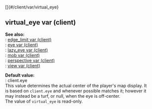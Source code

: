 []{#/client/var/virtual_eye}    
## virtual_eye var (client)    
**See also:**    
:   [edge_limit var (client)](ref/client/var/edge_limit)    
:   [eye var (client)](ref/client/var/eye)    
:   [lazy_eye var (client)](ref/client/var/lazy_eye)    
:   [mob var (client)](ref/client/var/mob)    
:   [perspective var (client)](ref/client/var/perspective)    
:   [view var (client)](ref/client/var/view)    
<!-- -->    
**Default value:**    
:   client.eye    
This value determines the actual center of the player\'s map display. It    
is based on `client.eye` and whenever possible matches it; however it    
may instead be a turf, or null, when the eye is off-center.    
The value of `virtual_eye` is read-only.  